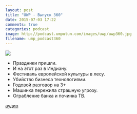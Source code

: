 ```yaml
---
layout: post
title: "UWP - Выпуск 360"
date: 2015-07-03 17:22
comments: true
categories: podcast
image: http://podcast.umputun.com/images/uwp/uwp360.jpg
filename: ump_podcast360
---
```

![](https://podcast.umputun.com/images/uwp/uwp360.jpg)

- Праздники пришли.
- И на этот раз в Индиану.
- Фестиваль европейской культуры в лесу.
- Убийство бизнеса технологиями.
- Годовой разговор на 3+
- Машинка пережила страшную угрозу.
- Ограбление банка и починка ТВ.

[аудио](https://podcast.umputun.com/media/ump_podcast360.mp3)
<audio src="https://podcast.umputun.com/media/ump_podcast360.mp3" preload="none"></audio>
